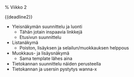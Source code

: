 % Viikko 2
<!-- order: 1 -->

<deadline>{{deadline2}}</deadline>

* Yleisnäkymän suunnittelu ja luonti
  * Tähän jotain inspaavia linkkejä
  * Etusivun suunnittelu
* Listanäkymä
  * Poiston, lisäyksen ja selailun/muokkauksen helppous
* Muokkaus- ja lisäysnäkymä
  * Sama template lähes aina
* Tietokannan suunnittelu näiden perusteella
* Tietokannan ja usersin pystytys
  wanna-x
